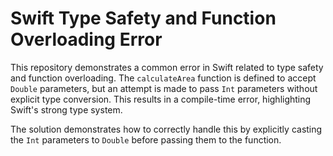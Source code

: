 # Swift Type Safety and Function Overloading Error

This repository demonstrates a common error in Swift related to type safety and function overloading. The `calculateArea` function is defined to accept `Double` parameters, but an attempt is made to pass `Int` parameters without explicit type conversion. This results in a compile-time error, highlighting Swift's strong type system.

The solution demonstrates how to correctly handle this by explicitly casting the `Int` parameters to `Double` before passing them to the function.
